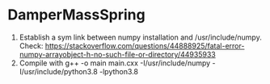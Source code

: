 # DamperMassSpring
1. Establish a sym link between numpy installation and /usr/include/numpy. Check:
https://stackoverflow.com/questions/44888925/fatal-error-numpy-arrayobject-h-no-such-file-or-directory/44935933
2. Compile with
   g++ -o main main.cxx -I/usr/include/numpy -I/usr/include/python3.8 -lpython3.8
